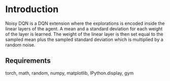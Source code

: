 # Introduction

Noisy DQN is a DQN extension where the explorations is encoded inside the linear layers of the agent. 
A mean and a standard deviation for each weight of the layer is learned. 
The weight of the linear layer is then set equal to the sampled mean plus the sampled standard deviation which is multiplied by a random noise.

## Requirements

torch, math, random, numpy, matplotlib, IPython.display, gym
